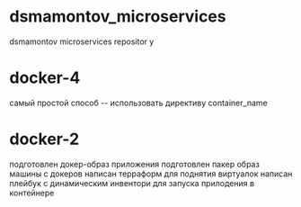 # dsmamontov_microservices
dsmamontov microservices repositor y


# docker-4

самый простой способ -- использовать директиву container_name


# docker-2

подготовлен докер-образ приложения
подготовлен пакер образ машины с докеров
написан терраформ для поднятия виртуалок
написан плейбук с динамическим инвентори для запуска прилодения в контейнере
